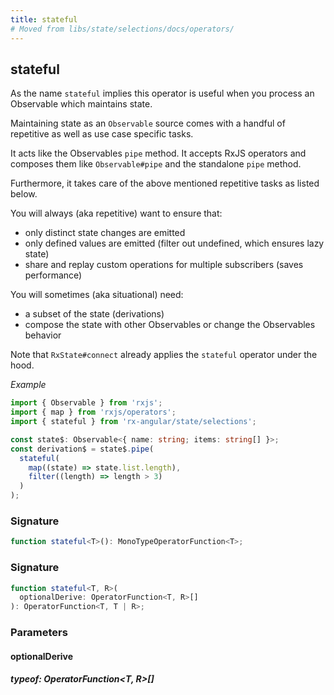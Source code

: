 ```yaml
---
title: stateful
# Moved from libs/state/selections/docs/operators/
---
```


## stateful

As the name `stateful` implies this operator is useful when you process an Observable which maintains state.

Maintaining state as an `Observable` source comes with a handful of repetitive as well as use case specific tasks.

It acts like the Observables `pipe` method.
It accepts RxJS operators and composes them like `Observable#pipe` and the standalone `pipe` method.

Furthermore, it takes care of the above mentioned repetitive tasks as listed below.

You will always (aka repetitive) want to ensure that:

- only distinct state changes are emitted
- only defined values are emitted (filter out undefined, which ensures lazy state)
- share and replay custom operations for multiple subscribers (saves performance)

You will sometimes (aka situational) need:

- a subset of the state (derivations)
- compose the state with other Observables or change the Observables behavior

Note that `RxState#connect` already applies the `stateful` operator under the hood.

_Example_

```typescript
import { Observable } from 'rxjs';
import { map } from 'rxjs/operators';
import { stateful } from 'rx-angular/state/selections';

const state$: Observable<{ name: string; items: string[] }>;
const derivation$ = state$.pipe(
  stateful(
    map((state) => state.list.length),
    filter((length) => length > 3)
  )
);
```

### Signature

```typescript
function stateful<T>(): MonoTypeOperatorFunction<T>;
```

### Signature

```typescript
function stateful<T, R>(
  optionalDerive: OperatorFunction<T, R>[]
): OperatorFunction<T, T | R>;
```

### Parameters

#### optionalDerive

##### typeof: OperatorFunction&#60;T, R&#62;[]
